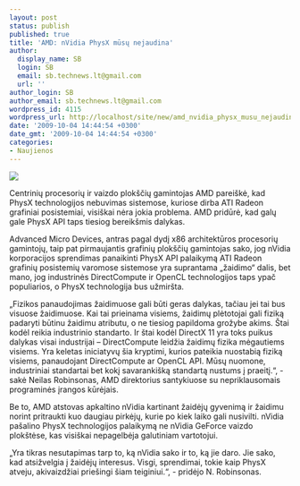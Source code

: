 ```yaml
---
layout: post
status: publish
published: true
title: 'AMD: nVidia PhysX mūsų nejaudina'
author:
  display_name: SB
  login: SB
  email: sb.technews.lt@gmail.com
  url: ''
author_login: SB
author_email: sb.technews.lt@gmail.com
wordpress_id: 4115
wordpress_url: http://localhost/site/new/amd_nvidia_physx_musu_nejaudina/
date: '2009-10-04 14:44:54 +0300'
date_gmt: '2009-10-04 14:44:54 +0300'
categories:
- Naujienos
---
```

<div class="imgright"><img src="http://t3.gstatic.com/images?q=tbn:yOoPkX9pzUl0WM:http://www.shinvision.com/wp-content/uploads/2009/05/nvidia_logo2.jpg"  /></div>
<p>Centrinių procesorių ir vaizdo plokščių gamintojas AMD pareiškė, kad PhysX technologijos nebuvimas sistemose, kuriose dirba ATI Radeon grafiniai posistemiai, visiškai nėra jokia problema. AMD pridūrė, kad galų gale PhysX API taps tiesiog bereikšmis dalykas. </p>
<p>Advanced Micro Devices, antras pagal dydį x86 architektūros procesorių gamintojų, taip pat pirmaujantis grafinių plokščių gamintojas sako, jog nVidia korporacijos sprendimas panaikinti PhysX API palaikymą ATI Radeon grafinių posistemių varomose sistemose yra suprantama „žaidimo“ dalis, bet mano, jog industrinės DirectCompute ir OpenCL technologijos taps ypač populiarios, o PhysX technologija bus užmiršta. </p>
<p>„Fizikos panaudojimas žaidimuose gali būti geras dalykas, tačiau jei tai bus visuose žaidimuose. Kai tai prieinama visiems, žaidimų plėtotojai gali fiziką padaryti būtinu žaidimu atributu, o ne tiesiog papildoma grožybe akims. Štai kodėl reikia industrinio standarto. Ir štai kodėl DirectX 11 yra toks puikus dalykas visai industrijai – DirectCompute leidžia žaidimų fizika mėgautiems visiems. Yra keletas iniciatyvų šia kryptimi, kurios pateikia nuostabią fiziką visiems, panaudojant DirectCompute ar OpenCL API. Mūsų nuomone, industriniai standartai bet kokį savarankišką standartą nustums į praeitį.“, - sakė Neilas Robinsonas, AMD direktorius santykiuose su nepriklausomais programinės įrangos kūrėjais.</p>
<p>Be to, AMD atstovas apkaltino nVidia kartinant žaidėjų gyvenimą ir žaidimu norint pritraukti kuo daugiau pirkėjų, kurie po kiek laiko gali nusivilti. nVidia pašalino PhysX technologijos palaikymą ne nVidia GeForce vaizdo plokštėse, kas visiškai nepagelbėja galutiniam vartotojui.</p>
<p>„Yra tikras nesutapimas tarp to, ką nVidia sako ir to, ką jie daro. Jie sako, kad atsižvelgia į žaidėjų interesus. Visgi, sprendimai, tokie kaip PhysX atveju, akivaizdžiai priešingi šiam teiginiui.“, - pridėjo N. Robinsonas.<br /></p>

